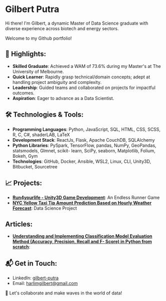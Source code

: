 # Gilbert Putra

Hi there! I'm Gilbert, a dynamic Master of Data Science graduate with diverse experience across biotech and energy sectors.

Welcome to my Github portfolio!

## 🌟 Highlights:

- **Skilled Graduate**: Achieved a WAM of 73.6% during my Master's at The University of Melbourne.
- **Quick Learner**: Rapidly grasp technical/domain concepts; adept at handling project ambiguity and complexity.
- **Leadership**: Guided teams and collaborated on projects for impactful outcomes.
- **Aspiration**: Eager to advance as a Data Scientist.

## 🛠 Technologies & Tools:

- **Programming Languages**: Python, JavaScript, SQL, HTML, CSS, SCSS, R, C, C#, shaderLAB, LaTeX
- **Development Stack**: ReactJs, Flask, Apache CouchDB, SQLAlchemy
- **Python Libraries**: PySpark, TensorFlow, pandas, NumPy, GeoPandas, statsmodels, Glmnet, scikit- learn, SciPy, seaborn, Matplotlib, Folium, Bokeh, Gym
- **Technologies**: GitHub, Docker, Ansible, WSL2, Linux, CLI, Unity3D, Bitbucket, Sourcetree

## 📈 Projects:

- **[Run4yourlife - Unity3D Game Development](https://drive.google.com/file/d/189VBfLyFgp0B8fROGil_d8-Fo_Qcnvm7/view?usp=sharing)**: An Endless Runner Game
- **[NYC Yellow Taxi Tip Amount Prediction Based on Hourly Weather Forecast](https://github.com/gilberthputra/nyc-tlc.git)**: Data Science Project

## Articles:
- **[Understanding and Implementing Classification Model Evaluation Method (Accuracy, Precision, Recall and F- Score) in Python from scratch](https://medium.com/@gilbertputra/understanding-and-implementing-classification-model-evaluation-method-accuracy-precision-recall-d5b611e714ba)**: 

## 📬 Get in Touch:

- LinkedIn: [gilbert-putra](https://linkedin.com/in/gilbert-putra)
- Email: harlimgilbert@gmail.com

🤙 Let's collaborate and make waves in the world of data!
